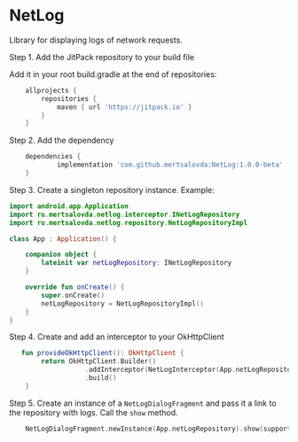 # NetLog

Library for displaying logs of network requests.

Step 1. Add the JitPack repository to your build file

Add it in your root build.gradle at the end of repositories:
```groovy
	allprojects {
		repositories {
			maven { url 'https://jitpack.io' }
		}
	}
```
Step 2. Add the dependency
```groovy
	dependencies {
	        implementation 'com.github.mertsalovda:NetLog:1.0.0-beta'
	}
```

Step 3. Create a singleton repository instance. Example:

```kotlin
import android.app.Application
import ru.mertsalovda.netlog.interceptor.INetLogRepository
import ru.mertsalovda.netlog.repository.NetLogRepositoryImpl

class App : Application() {

    companion object {
        lateinit var netLogRepository: INetLogRepository
    }

    override fun onCreate() {
        super.onCreate()
        netLogRepository = NetLogRepositoryImpl()
    }
}
```

Step 4. Create and add an interceptor to your OkHttpClient

```kotlin
   fun provideOkHttpClient(): OkHttpClient {
        return OkHttpClient.Builder()
                   .addInterceptor(NetLogInterceptor(App.netLogRepository))
                   .build()
    }
```

Step 5. Create an instance of a `NetLogDialogFragment` and pass it a link to the repository with logs. Call the `show` method.

```kotlin
    NetLogDialogFragment.newInstance(App.netLogRepository).show(supportFragmentManager, "NetLog")
```
